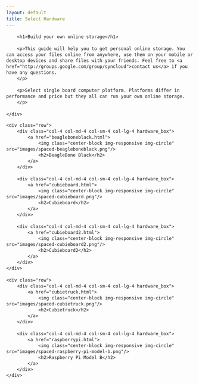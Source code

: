 ```yaml
---
layout: default
title: Select Hardware
---
```


<div class="jumbotron">
    <div class="container">

        <h1>Build your own online storage</h1>

        <p>This guide will help you to get personal online storage. You can access your files online from anywhere, use them on your mobile or desktop devices and share files with your friends. Feel free to <a href="http://groups.google.com/group/syncloud">contact us</a> if you have any questions.
        </p>

        <p>Select single board computer platform. Platforms differ in performance and price but they all can run your own online storage. 
        </p>

    </div>
</div>

<div class="container">

    <div class="row">
        <div class="col-4 col-md-4 col-sm-4 col-lg-4 hardware_box">
            <a href="beagleboneblack.html">
                <img class="center-block img-responsive img-circle" src="images/spaced-beagleboneblack.png"/>
                <h2>BeagleBone Black</h2>
            </a>
        </div>

        <div class="col-4 col-md-4 col-sm-4 col-lg-4 hardware_box">
            <a href="cubieboard.html">
                <img class="center-block img-responsive img-circle" src="images/spaced-cubieboard.png"/>
                <h2>Cubieboard</h2>
            </a>
        </div>
        
        <div class="col-4 col-md-4 col-sm-4 col-lg-4 hardware_box">
            <a href="cubieboard2.html">
                <img class="center-block img-responsive img-circle" src="images/spaced-cubieboard2.png"/>
                <h2>Cubieboard2</h2>
            </a>
        </div>
    </div>

    <div class="row">
        <div class="col-4 col-md-4 col-sm-4 col-lg-4 hardware_box">
            <a href="cubietruck.html">
                <img class="center-block img-responsive img-circle" src="images/spaced-cubietruck.png"/>
                <h2>Cubietruck</h2>
            </a>
        </div>

        <div class="col-4 col-md-4 col-sm-4 col-lg-4 hardware_box">
            <a href="raspberrypi.html">
                <img class="center-block img-responsive img-circle" src="images/spaced-raspberry-pi-model-b.png"/>
                <h2>Raspberry Pi Model B</h2>
            </a>
        </div>
    </div>

</div>
